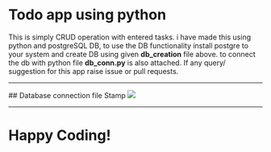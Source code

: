 # Todo app using python
 This is simply CRUD operation with entered tasks. i have made this using python and postgreSQL DB, to use the DB functionality install postgre to your system and create DB using given **db_creation** file above. to connect the db with python file **db_conn.py** is also attached. If any query/ suggestion for this app raise issue or pull requests.

<hr>
## Database connection file Stamp

<img src="https://user-images.githubusercontent.com/77320499/156154790-e21511d4-4ab6-4821-9328-1be56d6f84dd.jpg">
<hr>

# Happy Coding!
